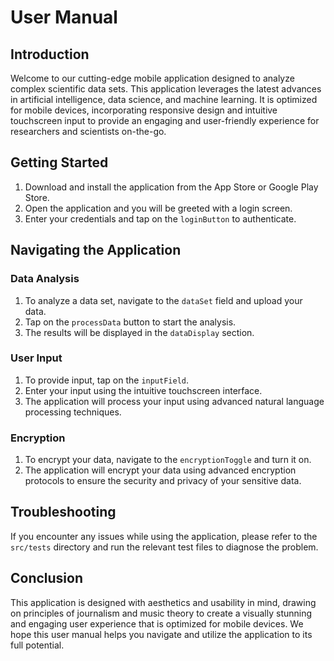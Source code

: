 # User Manual

## Introduction

Welcome to our cutting-edge mobile application designed to analyze complex scientific data sets. This application leverages the latest advances in artificial intelligence, data science, and machine learning. It is optimized for mobile devices, incorporating responsive design and intuitive touchscreen input to provide an engaging and user-friendly experience for researchers and scientists on-the-go.

## Getting Started

1. Download and install the application from the App Store or Google Play Store.
2. Open the application and you will be greeted with a login screen.
3. Enter your credentials and tap on the `loginButton` to authenticate.

## Navigating the Application

### Data Analysis

1. To analyze a data set, navigate to the `dataSet` field and upload your data.
2. Tap on the `processData` button to start the analysis.
3. The results will be displayed in the `dataDisplay` section.

### User Input

1. To provide input, tap on the `inputField`.
2. Enter your input using the intuitive touchscreen interface.
3. The application will process your input using advanced natural language processing techniques.

### Encryption

1. To encrypt your data, navigate to the `encryptionToggle` and turn it on.
2. The application will encrypt your data using advanced encryption protocols to ensure the security and privacy of your sensitive data.

## Troubleshooting

If you encounter any issues while using the application, please refer to the `src/tests` directory and run the relevant test files to diagnose the problem.

## Conclusion

This application is designed with aesthetics and usability in mind, drawing on principles of journalism and music theory to create a visually stunning and engaging user experience that is optimized for mobile devices. We hope this user manual helps you navigate and utilize the application to its full potential.